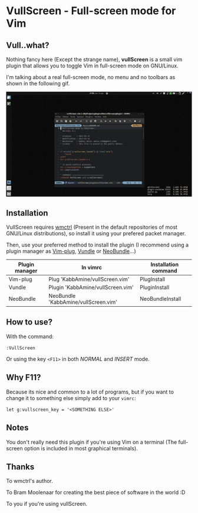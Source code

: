 # VullScreen - Full-screen mode for Vim

## Vull..what?

Nothing fancy here (Except the strange name), **vullScreen** is a small vim plugin that allows you to toggle Vim in full-screen mode on GNU/Linux.

I'm talking about a real full-screen mode, no menu and no toolbars as shown in the following gif.

![vullScreen in action](.img/vullScreen.gif)

## Installation

VullScreen requires [wmctrl](http://tomas.styblo.name/wmctrl/) (Present in the default repositories of most GNU/Linux distributions), so install it using your prefered packet manager.

Then, use your preferred method to install the plugin (I recommend using a plugin manager as [Vim-plug](https://github.com/junegunn/vim-plug), [Vundle](https://github.com/gmarik/Vundle.vim) or [NeoBundle](https://github.com/Shougo/neobundle.vim)...)

| Plugin manager | In vimrc | Installation command |
|--------|--------|--------|
| Vim-plug | Plug 'KabbAmine/vullScreen.vim' | PlugInstall |
| Vundle | Plugin 'KabbAmine/vullScreen.vim' | PluginInstall |
| NeoBundle | NeoBundle 'KabbAmine/vullScreen.vim' | NeoBundleInstall |

## How to use?

With the command:

	:VullScreen

Or using the key `<F11>` in both *NORMAL* and *INSERT* mode.

## Why F11?

Because its nice and common to a lot of programs, but if you want to change it to something else simply add to your `vimrc`:

	let g:vullscreen_key = '<SOMETHING ELSE>'

## Notes

You don't really need this plugin if you're using Vim on a terminal (The full-screen option is included in most graphical terminals).

## Thanks

To wmctrl's author.

To Bram Moolenaar for creating the best piece of software in the world :D

To you if you're using vullScreen.

